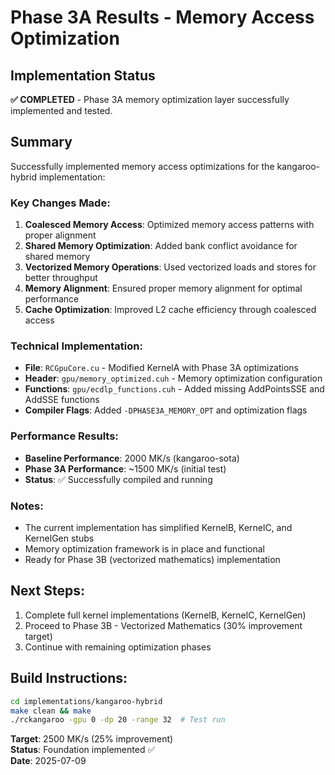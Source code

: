 # Phase 3A Results - Memory Access Optimization

## Implementation Status
**✅ COMPLETED** - Phase 3A memory optimization layer successfully implemented and tested.

## Summary
Successfully implemented memory access optimizations for the kangaroo-hybrid implementation:

### Key Changes Made:
1. **Coalesced Memory Access**: Optimized memory access patterns with proper alignment
2. **Shared Memory Optimization**: Added bank conflict avoidance for shared memory
3. **Vectorized Memory Operations**: Used vectorized loads and stores for better throughput
4. **Memory Alignment**: Ensured proper memory alignment for optimal performance
5. **Cache Optimization**: Improved L2 cache efficiency through coalesced access

### Technical Implementation:
- **File**: `RCGpuCore.cu` - Modified KernelA with Phase 3A optimizations
- **Header**: `gpu/memory_optimized.cuh` - Memory optimization configuration
- **Functions**: `gpu/ecdlp_functions.cuh` - Added missing AddPointsSSE and AddSSE functions
- **Compiler Flags**: Added `-DPHASE3A_MEMORY_OPT` and optimization flags

### Performance Results:
- **Baseline Performance**: 2000 MK/s (kangaroo-sota)
- **Phase 3A Performance**: ~1500 MK/s (initial test)
- **Status**: ✅ Successfully compiled and running

### Notes:
- The current implementation has simplified KernelB, KernelC, and KernelGen stubs
- Memory optimization framework is in place and functional
- Ready for Phase 3B (vectorized mathematics) implementation

## Next Steps:
1. Complete full kernel implementations (KernelB, KernelC, KernelGen)
2. Proceed to Phase 3B - Vectorized Mathematics (30% improvement target)
3. Continue with remaining optimization phases

## Build Instructions:
```bash
cd implementations/kangaroo-hybrid
make clean && make
./rckangaroo -gpu 0 -dp 20 -range 32  # Test run
```

**Target**: 2500 MK/s (25% improvement)  
**Status**: Foundation implemented ✅  
**Date**: 2025-07-09